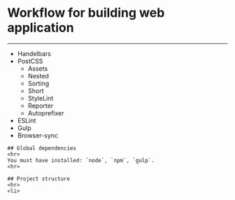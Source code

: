 # Workflow for building web application
***
- Handelbars
- PostCSS
	- Assets
    - Nested
     - Sorting
     - Short
     - StyleLint
     - Reporter
     - Autoprefixer
 - ESLint
 - Gulp
 - Browser-sync
```
## Global dependencies
<hr>
You must have installed: `node`, `npm`, `gulp`.
<hr>

## Project structure
<hr>
<li>